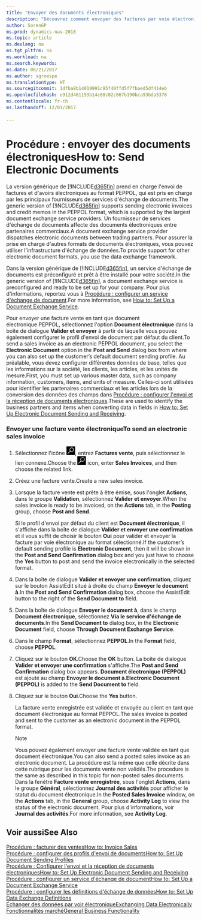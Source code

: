```yaml
---
title: "Envoyer des documents électroniques"
description: "Découvrez comment envoyer des factures par voie électronique."
author: SorenGP
ms.prod: dynamics-nav-2018
ms.topic: article
ms.devlang: na
ms.tgt_pltfrm: na
ms.workload: na
ms.search.keywords: 
ms.date: 08/21/2017
ms.author: sgroespe
ms.translationtype: HT
ms.sourcegitcommit: 1dfba8b14019991c95f40ffd5f7fbaed5df414eb
ms.openlocfilehash: e912d461193b14c08c02c067b190bca93bda5376
ms.contentlocale: fr-ch
ms.lasthandoff: 12/01/2017

---
```

# <a name="how-to-send-electronic-documents"></a><span data-ttu-id="1663c-103">Procédure : envoyer des documents électroniques</span><span class="sxs-lookup"><span data-stu-id="1663c-103">How to: Send Electronic Documents</span></span>
<span data-ttu-id="1663c-104">La version générique de [!INCLUDE[d365fin](includes/d365fin_md.md)] prend en charge l'envoi de factures et d'avoirs électroniques au format PEPPOL, qui est pris en charge par les principaux fournisseurs de services d'échange de documents.</span><span class="sxs-lookup"><span data-stu-id="1663c-104">The generic version of [!INCLUDE[d365fin](includes/d365fin_md.md)] supports sending electronic invoices and credit memos in the PEPPOL format, which is supported by the largest document exchange service providers.</span></span> <span data-ttu-id="1663c-105">Un fournisseur de services d'échange de documents affecte des documents électroniques entre partenaires commerciaux.</span><span class="sxs-lookup"><span data-stu-id="1663c-105">A document exchange service provider dispatches electronic documents between trading partners.</span></span> <span data-ttu-id="1663c-106">Pour assurer la prise en charge d'autres formats de documents électroniques, vous pouvez utiliser l'infrastructure d'échange de données.</span><span class="sxs-lookup"><span data-stu-id="1663c-106">To provide support for other electronic document formats, you use the data exchange framework.</span></span>  

 <span data-ttu-id="1663c-107">Dans la version générique de [!INCLUDE[d365fin](includes/d365fin_md.md)], un service d'échange de documents est préconfiguré et prêt à être installé pour votre société.</span><span class="sxs-lookup"><span data-stu-id="1663c-107">In the generic version of [!INCLUDE[d365fin](includes/d365fin_md.md)], a document exchange service is preconfigured and ready to be set up for your company.</span></span> <span data-ttu-id="1663c-108">Pour plus d'informations, reportez vous à [Procédure : configurer un service d'échange de document](across-how-to-set-up-a-document-exchange-service.md).</span><span class="sxs-lookup"><span data-stu-id="1663c-108">For more information, see [How to: Set Up a Document Exchange Service](across-how-to-set-up-a-document-exchange-service.md).</span></span>  

 <span data-ttu-id="1663c-109">Pour envoyer une facture vente en tant que document électronique PEPPOL, sélectionnez l'option **Document électronique** dans la boîte de dialogue **Valider et envoyer** à partir de laquelle vous pouvez également configurer le profil d'envoi de document par défaut du client.</span><span class="sxs-lookup"><span data-stu-id="1663c-109">To send a sales invoice as an electronic PEPPOL document, you select the **Electronic Document** option in the **Post and Send** dialog box from where you can also set up the customer’s default document sending profile.</span></span> <span data-ttu-id="1663c-110">Au préalable, vous devez configurer différentes données de base, telles que les informations sur la société, les clients, les articles, et les unités de mesure.</span><span class="sxs-lookup"><span data-stu-id="1663c-110">First, you must set up various master data, such as company information, customers, items, and units of measure.</span></span> <span data-ttu-id="1663c-111">Celles-ci sont utilisées pour identifier les partenaires commerciaux et les articles lors de la conversion des données des champs dans [Procédure : configurer l'envoi et la réception de documents électroniques](across-how-to-set-up-electronic-document-sending-and-receiving.md).</span><span class="sxs-lookup"><span data-stu-id="1663c-111">These are used to identify the business partners and items when converting data in fields in [How to: Set Up Electronic Document Sending and Receiving](across-how-to-set-up-electronic-document-sending-and-receiving.md).</span></span>  

### <a name="to-send-an-electronic-sales-invoice"></a><span data-ttu-id="1663c-112">Envoyer une facture vente électronique</span><span class="sxs-lookup"><span data-stu-id="1663c-112">To send an electronic sales invoice</span></span>  

1.  <span data-ttu-id="1663c-113">Sélectionnez l'icône ![Page ou état pour la recherche](media/ui-search/search_small.png "Page ou état pour la recherche"), entrez **Factures vente**, puis sélectionnez le lien connexe.</span><span class="sxs-lookup"><span data-stu-id="1663c-113">Choose the ![Search for Page or Report](media/ui-search/search_small.png "Search for Page or Report icon") icon, enter **Sales Invoices**, and then choose the related link.</span></span>  

2.  <span data-ttu-id="1663c-114">Créez une facture vente.</span><span class="sxs-lookup"><span data-stu-id="1663c-114">Create a new sales invoice.</span></span>  

3.  <span data-ttu-id="1663c-115">Lorsque la facture vente est prête à être émise, sous l'onglet **Actions**, dans le groupe **Validation**, sélectionnez **Valider et envoyer**.</span><span class="sxs-lookup"><span data-stu-id="1663c-115">When the sales invoice is ready to be invoiced, on the **Actions** tab, in the **Posting** group, choose **Post and Send**.</span></span>  

     <span data-ttu-id="1663c-116">Si le profil d'envoi par défaut du client est **Document électronique**, il s'affiche dans la boîte de dialogue **Valider et envoyer une confirmation** et il vous suffit de choisir le bouton **Oui** pour valider et envoyer la facture par voie électronique au format sélectionné.</span><span class="sxs-lookup"><span data-stu-id="1663c-116">If the customer’s default sending profile is **Electronic Document**, then it will be shown in the **Post and Send Confirmation** dialog box and you just have to choose the **Yes** button to post and send the invoice electronically in the selected format.</span></span>  

4.  <span data-ttu-id="1663c-117">Dans la boîte de dialogue **Valider et envoyer une confirmation**, cliquez sur le bouton AssistEdit situé à droite du champ **Envoyer le document à**.</span><span class="sxs-lookup"><span data-stu-id="1663c-117">In the **Post and Send Confirmation** dialog box, choose the AssistEdit button to the right of the **Send Document to** field.</span></span>  

5.  <span data-ttu-id="1663c-118">Dans la boîte de dialogue **Envoyer le document à**, dans le champ **Document électronique**, sélectionnez **Via le service d'échange de documents**.</span><span class="sxs-lookup"><span data-stu-id="1663c-118">In the **Send Document to** dialog box, in the **Electronic Document** field, choose **Through Document Exchange Service**.</span></span>  

6.  <span data-ttu-id="1663c-119">Dans le champ **Format**, sélectionnez **PEPPOL**.</span><span class="sxs-lookup"><span data-stu-id="1663c-119">In the **Format** field, choose **PEPPOL**.</span></span>  

7.  <span data-ttu-id="1663c-120">Cliquez sur le bouton **OK**.</span><span class="sxs-lookup"><span data-stu-id="1663c-120">Choose the **OK** button.</span></span> <span data-ttu-id="1663c-121">La boîte de dialogue **Valider et envoyer une confirmation** s'affiche.</span><span class="sxs-lookup"><span data-stu-id="1663c-121">The **Post and Send Confirmation** dialog box appears.</span></span> <span data-ttu-id="1663c-122">**Document électronique (PEPPOL)** est ajouté au champ **Envoyer le document à**.</span><span class="sxs-lookup"><span data-stu-id="1663c-122">**Electronic Document (PEPPOL)** is added to the **Send Document to** field.</span></span>  

8.  <span data-ttu-id="1663c-123">Cliquez sur le bouton **Oui**.</span><span class="sxs-lookup"><span data-stu-id="1663c-123">Choose the **Yes** button.</span></span>  

     <span data-ttu-id="1663c-124">La facture vente enregistrée est validée et envoyée au client en tant que document électronique au format PEPPOL.</span><span class="sxs-lookup"><span data-stu-id="1663c-124">The sales invoice is posted and sent to the customer as an electronic document in the PEPPOL format.</span></span>  

    > [!NOTE]  
    >  <span data-ttu-id="1663c-125">Vous pouvez également envoyer une facture vente validée en tant que document électronique.</span><span class="sxs-lookup"><span data-stu-id="1663c-125">You can also send a posted sales invoice as an electronic document.</span></span> <span data-ttu-id="1663c-126">La procédure est la même que celle décrite dans cette rubrique pour les documents vente non validés.</span><span class="sxs-lookup"><span data-stu-id="1663c-126">The procedure is the same as described in this topic for non-posted sales documents.</span></span> <span data-ttu-id="1663c-127">Dans la fenêtre **Facture vente enregistrée**, sous l'onglet **Actions**, dans le groupe **Général**, sélectionnez **Journal des activités** pour afficher le statut du document électronique.</span><span class="sxs-lookup"><span data-stu-id="1663c-127">In the **Posted Sales Invoice** window, on the **Actions** tab, in the **General** group, choose **Activity Log** to view the status of the electronic document.</span></span> <span data-ttu-id="1663c-128">Pour plus d'informations, voir **Journal des activités**.</span><span class="sxs-lookup"><span data-stu-id="1663c-128">For more information, see **Activity Log**.</span></span>  

## <a name="see-also"></a><span data-ttu-id="1663c-129">Voir aussi</span><span class="sxs-lookup"><span data-stu-id="1663c-129">See Also</span></span>  
[<span data-ttu-id="1663c-130">Procédure : facturer des ventes</span><span class="sxs-lookup"><span data-stu-id="1663c-130">How to: Invoice Sales</span></span>](sales-how-invoice-sales.md)  
[<span data-ttu-id="1663c-131">Procédure : configurer des profils d'envoi de documents</span><span class="sxs-lookup"><span data-stu-id="1663c-131">How to: Set Up Document Sending Profiles</span></span>](sales-how-setup-document-send-profiles.md)  
[<span data-ttu-id="1663c-132">Procédure : Configurer l'envoi et la réception de documents électroniques</span><span class="sxs-lookup"><span data-stu-id="1663c-132">How to: Set Up Electronic Document Sending and Receiving</span></span>](across-how-to-set-up-electronic-document-sending-and-receiving.md)  
[<span data-ttu-id="1663c-133">Procédure : configurer un service d'échange de document</span><span class="sxs-lookup"><span data-stu-id="1663c-133">How to: Set Up a Document Exchange Service</span></span>](across-how-to-set-up-a-document-exchange-service.md)  
[<span data-ttu-id="1663c-134">Procédure : configurer les définitions d'échange de données</span><span class="sxs-lookup"><span data-stu-id="1663c-134">How to: Set Up Data Exchange Definitions</span></span>](across-how-to-set-up-data-exchange-definitions.md)  
[<span data-ttu-id="1663c-135">Échanger des données par voir électronique</span><span class="sxs-lookup"><span data-stu-id="1663c-135">Exchanging Data Electronically</span></span>](across-data-exchange.md)  
[<span data-ttu-id="1663c-136">Fonctionnalités marché</span><span class="sxs-lookup"><span data-stu-id="1663c-136">General Business Functionality</span></span>](ui-across-business-areas.md)  

